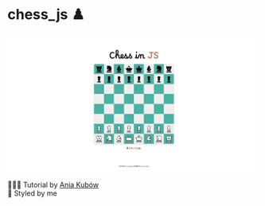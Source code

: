 # chess_js ♟️   

![](/images/Chess.png)

👩🏻‍🏫 Tutorial by [Ania Kubów](https://www.youtube.com/watch?v=Qv0fvm5B0EM)   
🎨 Styled by me
